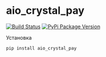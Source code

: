 # aio_crystal_pay

[![Build Status](https://travis-ci.com/alteralt/aio_crystal_pay.svg?branch=master)](https://travis-ci.com/alteralt/aio_crystal_pay)
[![PyPi Package Version](https://img.shields.io/pypi/v/aio_crystal_pay.svg?style=flat-square)](https://pypi.python.org/pypi/aio_crystal_pay)

Установка 
```sh
pip install aio_crystal_pay
```
